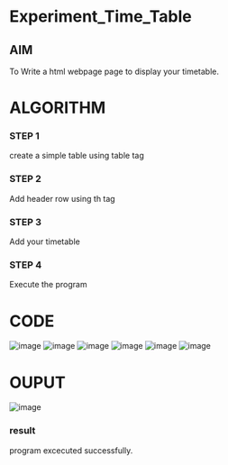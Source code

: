 # Experiment_Time_Table

## AIM
To Write a html webpage page to display your timetable.

# ALGORITHM
### STEP 1
create a simple table using table tag
### STEP 2
Add header row using th tag
### STEP 3
Add your timetable
### STEP 4
Execute the program

# CODE
![image](https://github.com/laharisindhu/timetable/assets/150008257/9a567362-65f8-4829-ab9b-6d78019146c6)
![image](https://github.com/laharisindhu/timetable/assets/150008257/724b1bb8-91e7-48c5-a0c9-5d6cf6cfb0f9)
![image](https://github.com/laharisindhu/timetable/assets/150008257/dba3fd7f-32f4-4eb6-8608-3f0e8e494385)
![image](https://github.com/laharisindhu/timetable/assets/150008257/7341d354-efcc-4b30-8ac0-319da7f1015b)
![image](https://github.com/laharisindhu/timetable/assets/150008257/2799273d-925c-4146-8a64-aef3f510fd1a)
![image](https://github.com/laharisindhu/timetable/assets/150008257/c479d90c-df8d-4395-bd8c-d166f3a756de)

# OUPUT
![image](https://github.com/laharisindhu/timetable/assets/150008257/e2ec8400-a607-446a-84bd-16912f2f994f)
### result
program excecuted successfully.
